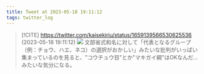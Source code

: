 ```yaml
---
title: Tweet at 2023-05-18 19:11:12
tags: twitter_log
---
```


> [!CITE] https://twitter.com/kaisekiriu/status/1659139566530625536 (2023-05-18 19:11:12)
> ![](https://twitter.com/kaisekiriu/status/1659139566530625536)
> 文部省式和名に対して「代表となるグループ（例：チョウ、ハエ、ネコ）の選択がおかしい」みたいな批判がいっぱい集まっているのを見ると、"コウチュウ目"とか"マキガイ綱"はOKなんだ…みたいな気分になる。
